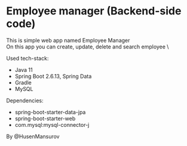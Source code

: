# Employee manager (Backend-side code)
This is simple web app named Employee Manager \
On this app you can create, update, delete and search employee \

Used tech-stack:
* Java 11
* Spring Boot 2.6.13, Spring Data 
* Gradle 
* MySQL 

Dependencies:
 - 	spring-boot-starter-data-jpa
 -	spring-boot-starter-web
 -  com.mysql:mysql-connector-j
 
 By @HusenMansurov

